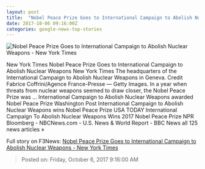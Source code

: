 ```yaml
---
layout: post
title:  "Nobel Peace Prize Goes to International Campaign to Abolish Nuclear Weapons - New York Times"
date: 2017-10-06 09:16:00Z
categories: google-news-top-stories
---
```


![Nobel Peace Prize Goes to International Campaign to Abolish Nuclear Weapons - New York Times](https://static01.nyt.com/images/2017/10/07/world/07Nobel/07Nobel-facebookJumbo.jpg)

New York Times Nobel Peace Prize Goes to International Campaign to Abolish Nuclear Weapons New York Times The headquarters of the International Campaign to Abolish Nuclear Weapons in Geneva. Credit Fabrice Coffrini/Agence France-Presse — Getty Images. In a year when threats from nuclear weapons seemed to draw closer, the Nobel Peace Prize was ... International Campaign to Abolish Nuclear Weapons awarded Nobel Peace Prize Washington Post International Campaign to Abolish Nuclear Weapons wins Nobel Peace Prize USA TODAY International Campaign To Abolish Nuclear Weapons Wins 2017 Nobel Peace Prize NPR Bloomberg - NBCNews.com - U.S. News & World Report - BBC News all 125 news articles »


Full story on F3News: [Nobel Peace Prize Goes to International Campaign to Abolish Nuclear Weapons - New York Times](http://www.f3nws.com/n/jChGD)

> Posted on: Friday, October 6, 2017 9:16:00 AM
